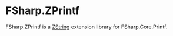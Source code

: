 # FSharp.ZPrintf

FSharp.ZPrintf is a [ZString](https://github.com/Cysharp/ZString) extension library for FSharp.Core.Printf.
